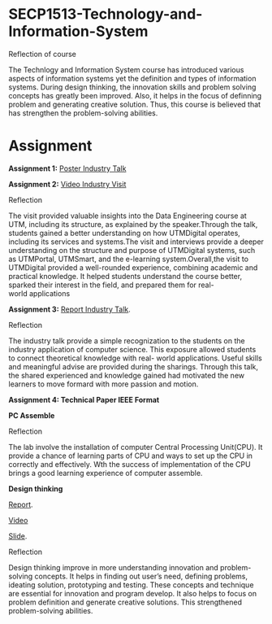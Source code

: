 # SECP1513-Technology-and-Information-System
Reflection of course

The Technlogy and Information System course has introduced various aspects of information systems yet the definition and types of information systems. During design thinking, the innovation skills and problem solving concepts has greatly been improved. Also, it helps in the focus of definning problem and generating creative solution. Thus, this course is believed that has strengthen the problem-solving abilities.


# Assignment
**Assignment 1:** [Poster Industry Talk]()

**Assignment 2:** [Video Industry Visit](video_industry_visit_UTMDIGITAL.mov)

  Reflection
  
  The visit provided valuable insights into the Data Engineering course at UTM, including its structure, as explained by the speaker.Through the talk, students gained a better understanding on   how UTMDigital operates, including its services and systems.The visit and interviews provide a deeper understanding on the structure and purpose of UTMDigital systems, such as UTMPortal,         UTMSmart, and the e-learning system.Overall,the visit to UTMDigital provided a well-rounded experience, combining academic and practical knowledge. It helped students understand the course       better, sparked their interest in the field, and prepared them for real-world applications

**Assignment 3:** [Report Industry Talk](https://liveutm-my.sharepoint.com/:w:/g/personal/nurfaatihah_live_utm_my/EVROrZpIo15CmMOLzOqmPmMB6A7CBrnVIVHSIrMh9Cetmw?e=xNy41c).

  Reflection
  
  The industry talk provide a simple recognization to the students on the industry application of computer science. This exposure allowed students to connect theoretical knowledge with real-        world applications. Useful skills and meaningful advise are provided during the sharings. Through this talk, the shared experienced and knowledge gained had motivated the new learners to move    formard with more passion and motion.

**Assignment 4: Technical Paper IEEE Format**

**PC Assemble**

  Reflection
  
  The lab involve the installation of computer Central Processing Unit(CPU). It provide a chance of learning parts of CPU and ways to set up the CPU in correctly and effectively. Wth the success of implementation of the CPU brings a good learning experience of computer assemble.

**Design thinking**

[Report](https://liveutm-my.sharepoint.com/:w:/g/personal/nurfaatihah_live_utm_my/EdFGCsEIVsxOh1EWuDoQg1wBaRtvfFWXsIrKgYq_CVhfCQ?e=xvyeVk).

[Video](video_design_thinking.MP4)

[Slide](https://www.canva.com/design/DAGaBFjSdIc/PwLkptvOjq8UrND7eEoAfQ/edit).


  Reflection
  
  Design thinking improve in more understanding innovation and problem-solving concepts. It helps in finding out user’s need, defining problems, ideating solution, prototyping and testing. These concepts and technique are essential for innovation and program develop. It also helps  to focus on problem definition and generate creative solutions. This strengthened problem-solving abilities.


